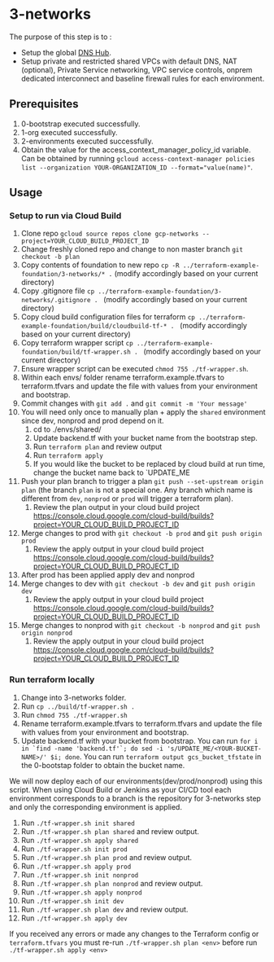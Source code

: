 # 3-networks

The purpose of this step is to :

- Setup the global [DNS Hub](https://cloud.google.com/blog/products/networking/cloud-forwarding-peering-and-zones).
- Setup private and restricted shared VPCs with default DNS, NAT (optional), Private Service networking, VPC service controls, onprem dedicated interconnect and baseline firewall rules for each environment.

## Prerequisites

1. 0-bootstrap executed successfully.
1. 1-org executed successfully.
1. 2-environments executed successfully.
1. Obtain the value for the access_context_manager_policy_id variable. Can be obtained by running `gcloud access-context-manager policies list --organization YOUR-ORGANIZATION_ID --format="value(name)"`.

## Usage

### Setup to run via Cloud Build

1. Clone repo `gcloud source repos clone gcp-networks --project=YOUR_CLOUD_BUILD_PROJECT_ID`
1. Change freshly cloned repo and change to non master branch `git checkout -b plan`
1. Copy contents of foundation to new repo `cp -R ../terraform-example-foundation/3-networks/* .` (modify accordingly based on your current directory)
1. Copy .gitignore file `cp ../terraform-example-foundation/3-networks/.gitignore . ` (modify accordingly based on your current directory)
1. Copy cloud build configuration files for terraform `cp ../terraform-example-foundation/build/cloudbuild-tf-* . ` (modify accordingly based on your current directory)
1. Copy terraform wrapper script `cp ../terraform-example-foundation/build/tf-wrapper.sh . ` (modify accordingly based on your current directory)
1. Ensure wrapper script can be executed `chmod 755 ./tf-wrapper.sh`.
1. Within each envs/ folder rename terraform.example.tfvars to terraform.tfvars and update the file with values from your environment and bootstrap.
1. Commit changes with `git add .` and `git commit -m 'Your message'`
1. You will need only once to manually plan + apply the `shared` environment since dev, nonprod and prod depend on it.
    1. cd to ./envs/shared/
    1. Update backend.tf with your bucket name from the bootstrap step.
    1. Run `terraform plan` and review output
    1. Run `terraform apply`
    1. If you would like the bucket to be replaced by cloud build at run time, change the bucket name back to `UPDATE_ME
1. Push your plan branch to trigger a plan `git push --set-upstream origin plan` (the branch `plan` is not a special one. Any branch which name is different from `dev`, `nonprod` or `prod` will trigger a terraform plan).
    1. Review the plan output in your cloud build project https://console.cloud.google.com/cloud-build/builds?project=YOUR_CLOUD_BUILD_PROJECT_ID
1. Merge changes to prod with `git checkout -b prod` and `git push origin prod`
    1. Review the apply output in your cloud build project https://console.cloud.google.com/cloud-build/builds?project=YOUR_CLOUD_BUILD_PROJECT_ID
1. After prod has been applied apply dev and nonprod
1. Merge changes to dev with `git checkout -b dev` and `git push origin dev`
    1. Review the apply output in your cloud build project https://console.cloud.google.com/cloud-build/builds?project=YOUR_CLOUD_BUILD_PROJECT_ID
1. Merge changes to nonprod with `git checkout -b nonprod` and `git push origin nonprod`
    1. Review the apply output in your cloud build project https://console.cloud.google.com/cloud-build/builds?project=YOUR_CLOUD_BUILD_PROJECT_ID


### Run terraform locally
1. Change into 3-networks folder.
1. Run `cp ../build/tf-wrapper.sh .`
1. Run `chmod 755 ./tf-wrapper.sh`
1. Rename terraform.example.tfvars to terraform.tfvars and update the file with values from your environment and bootstrap.
1. Update backend.tf with your bucket from bootstrap. You can run
```for i in `find -name 'backend.tf'`; do sed -i 's/UPDATE_ME/<YOUR-BUCKET-NAME>/' $i; done```.
You can run `terraform output gcs_bucket_tfstate` in the 0-bootstap folder to obtain the bucket name.

We will now deploy each of our environments(dev/prod/nonprod) using this script.
When using Cloud Build or Jenkins as your CI/CD tool each environment corresponds to a branch is the repository for 3-networks step and only the corresponding environment is applied.

1. Run `./tf-wrapper.sh init shared`
1. Run `./tf-wrapper.sh plan shared` and review output.
1. Run `./tf-wrapper.sh apply shared`
1. Run `./tf-wrapper.sh init prod`
1. Run `./tf-wrapper.sh plan prod` and review output.
1. Run `./tf-wrapper.sh apply prod`
1. Run `./tf-wrapper.sh init nonprod`
1. Run `./tf-wrapper.sh plan nonprod` and review output.
1. Run `./tf-wrapper.sh apply nonprod`
1. Run `./tf-wrapper.sh init dev`
1. Run `./tf-wrapper.sh plan dev` and review output.
1. Run `./tf-wrapper.sh apply dev`

If you received any errors or made any changes to the Terraform config or `terraform.tfvars` you must re-run `./tf-wrapper.sh plan <env>` before run `./tf-wrapper.sh apply <env>`
